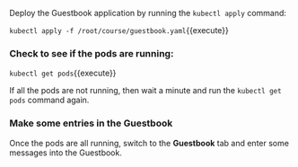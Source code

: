 Deploy the Guestbook application by running the `kubectl apply` command:

`kubectl apply -f /root/course/guestbook.yaml`{{execute}}

### Check to see if the pods are running:

`kubectl get pods`{{execute}}

If all the pods are not running, then wait a minute and run the `kubectl get pods` command again. 

### Make some entries in the Guestbook

Once the pods are all running, switch to the **Guestbook** tab and enter some messages into the Guestbook.
